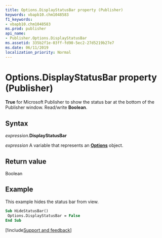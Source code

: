 ```yaml
---
title: Options.DisplayStatusBar property (Publisher)
keywords: vbapb10.chm1048583
f1_keywords:
- vbapb10.chm1048583
ms.prod: publisher
api_name:
- Publisher.Options.DisplayStatusBar
ms.assetid: 335b2f1e-03ff-fd90-5ec2-27d5219b27e7
ms.date: 06/11/2019
localization_priority: Normal
---
```



# Options.DisplayStatusBar property (Publisher)

**True** for Microsoft Publisher to show the status bar at the bottom of the Publisher window. Read/write **Boolean**.


## Syntax

_expression_.**DisplayStatusBar**

_expression_ A variable that represents an **[Options](Publisher.Options.md)** object.


## Return value

Boolean


## Example

This example hides the status bar from view.

```vb
Sub HideStatusBar() 
 Options.DisplayStatusBar = False 
End Sub
```

[!include[Support and feedback](~/includes/feedback-boilerplate.md)]